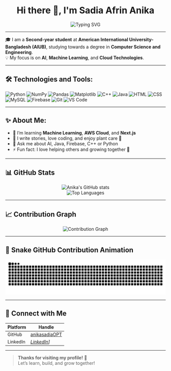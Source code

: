 <h1 align="center">Hi there 👋, I'm Sadia Afrin Anika</h1>

<p align="center">
  <img src="https://readme-typing-svg.demolab.com?font=Fira+Code&weight=500&pause=1000&color=58A6FF&center=true&vCenter=true&width=435&lines=Computer+Science+Student+%7C+AIUB;ML+and+AI+Enthusiast+%F0%9F%92%BB;Love+AI%2C+Cloud%2C+DevOps+%E2%9C%A8;Let's+Build+Together!+🧠" alt="Typing SVG" />
</p>

---


🎓 I am a **Second-year student** at **American International University-Bangladesh (AIUB)**, studying towards a degree in **Computer Science and Engineering**.  
💡 My focus is on **AI**, **Machine Learning**, and **Cloud Technologies**.

---

## 🛠️ Technologies and Tools:
![Python](https://img.shields.io/badge/-Python-05122A?style=flat&logo=python)
![NumPy](https://img.shields.io/badge/-NumPy-013243?style=flat&logo=numpy)
![Pandas](https://img.shields.io/badge/-Pandas-150458?style=flat&logo=pandas)
![Matplotlib](https://img.shields.io/badge/Matplotlib-11557C?style=flat&logo=matplotlib&logoColor=white)
![C++](https://img.shields.io/badge/-C++-05122A?style=flat&logo=c%2B%2B)
![Java](https://img.shields.io/badge/-Java-05122A?style=flat&logo=java)
![HTML](https://img.shields.io/badge/-HTML5-05122A?style=flat&logo=html5)
![CSS](https://img.shields.io/badge/-CSS3-05122A?style=flat&logo=css3)
![MySQL](https://img.shields.io/badge/-MySQL-05122A?style=flat&logo=mysql)
![Firebase](https://img.shields.io/badge/-Firebase-05122A?style=flat&logo=firebase)
![Git](https://img.shields.io/badge/-Git-05122A?style=flat&logo=git)
![VS Code](https://img.shields.io/badge/-VS%20Code-05122A?style=flat&logo=visual-studio-code)

---

## ✨ About Me:
- 🌱 I’m learning **Machine Learning**, **AWS Cloud**, and **Next.js**
- 📝 I write stories, love coding, and enjoy plant care 🌱
- 💬 Ask me about AI, Java, Firebase, C++ or Python
- ⚡ Fun fact: I love helping others and growing together 🌻

---

## 📊 GitHub Stats
<p align="center">
  <img src="https://github-readme-stats.vercel.app/api?username=anikasadiaOPT&show_icons=true&theme=radical" alt="Anika's GitHub stats" />
  <br />
  <img src="https://github-readme-stats.vercel.app/api/top-langs/?username=anikasadiaOPT&layout=compact&theme=radical" alt="Top Languages" />
</p>

---

## 📈 Contribution Graph
<p align="center">
  <img src="https://github-readme-activity-graph.cyclic.app/graph?username=anikasadiaOPT&theme=react-dark" alt="Contribution Graph" />
</p>

---

## 🐍 Snake GitHub Contribution Animation
<p align="center">
  <img src="https://github.com/anikasadiaOPT/anikasadiaOPT/blob/output/github-contribution-grid-snake.svg" alt="Snake animation" />
</p>

---

## 🔗 Connect with Me

| Platform | Handle |
|----------|--------|
| GitHub | [anikasadiaOPT](https://github.com/anikasadiaOPT) |
| LinkedIn | *[LinkedIn](https://www.linkedin.com/in/sadia-afrin-anika-613a221b5/)]* |

---

> **Thanks for visiting my profile!** 🌸  
> Let’s learn, build, and grow together!

